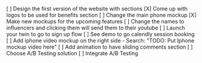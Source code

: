 [ ] Design the first version of the website with sections
  [X] Come up with logos to be used for benefits section
  [ ] Change the main phone mockup
  [X] Make new mockups for the upcoming features
  [ ] Change the names to influencers and clicking them will send them to their youtube
  [ ] Launch your twin to go to sign up flow
  [ ] See demo to go calendly session booking
[ ] Add iphone video mockup on the right side - Search: "TODO: Put Iphone mockup video here"
[ ] Add animation to have sliding comments section
[ ] Choose A/B Testing solution
[ ] Integrate A/B Testing